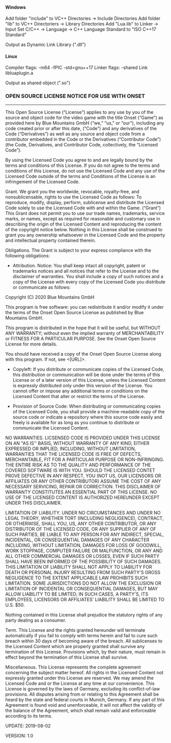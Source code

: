 #### Windows
Add folder "include" to VC++ Directories -> Include Directories
Add folder "lib" to VC++ Directoriers -> Library Directories
Add "Lua.lib" to Linker -> Input
Set C/C++ -> Language -> C++ Language Standard to "ISO C++17 Standard"

Output as Dynamic Link Library (".dll")


#### Linux
Compiler flags: -m64 -fPIC -std=gnu++17
Linker flags: -shared
Link libluaplugin.a

Output as shared object (".so")

### OPEN SOURCE LICENSE NOTICE FOR USE WITH ONSET
-------
This Open Source License (“License”) applies to any use by you of the source and object code for the video game with 
the title Onset (“Game”) as provided here by Blue Mountains GmbH (“we,” “us,” or “our”), including any code 
created prior or after this date, (“Code”) and any derivatives of the Code (“Derivatives”) as well as any source and 
object code from a contributor embedded in the Code or the Derivatives (“Contributor Code”) (the Code, 
Derivatives, and Contributor Code, collectively, the “Licensed Code”).

By using the Licensed Code you agree to and are legally bound by the terms and conditions of this License. If you do 
not agree to the terms and conditions of this License, do not use the Licensed Code and any use of the Licensed 
Code outside of the terms and Conditions of the License is an infringement of the Licensed Code.

Grant. We grant you the worldwide, revocable, royalty-free, and nonsublicensable, rights to use the Licensed Code 
as follows: To reproduce, modify, display, perform, sublicense and distribute the Licensed Code solely to use the 
Licensed Code with and within the Game. (“Grant”) This Grant does not permit you to use our trade names, 
trademarks, service marks, or names, except as required for reasonable and customary use in describing the origin of 
the Licensed Content and reproducing the content of the copyright notice below. Nothing in this License shall be 
construed to grant you any ownership whatsoever in the Licensed Code and the property and intellectual property 
contained therein.

Obligations. The Grant is subject to your express compliance with the following obligations: 

*	Attribution. Notice: You shall keep intact all copyright, patent or trademarks notices and all notices that refer to 
the License and to the disclaimer of warranties. You shall include a copy of such notices and a copy of the 
License with every copy of the Licensed Code you distribute or communicate as follows:

Copyright (C) 2020 Blue Mountains GmbH

This program is free software: you can redistribute it and/or modify it under the terms of the Onset Open Source 
License as published by Blue Mountains GmbH.

This program is distributed in the hope that it will be useful, but WITHOUT ANY WARRANTY; without even the 
implied warranty of MERCHANTABILITY or FITNESS FOR A PARTICULAR PURPOSE.  See the Onset Open Source 
License for more details. 

You should have received a copy of the Onset Open Source License along with this program. If not, see <[URL]>.

*	Copyleft: If you distribute or communicate copies of the Licensed Code, this distribution or communication will 
be done under the terms of this License or of a later version of this License, unless the Licensed Content is 
expressly distributed only under this version of the License. You cannot offer or impose any additional terms or 
conditions on the Licensed Content that alter or restrict the terms of the License.

*	Provision of Source Code: When distributing or communicating copies of the Licensed Code, you shall provide a 
machine-readable copy of the source code or indicate a repository where this source code easily and freely is 
available for as long as you continue to distribute or communicate the Licensed Content.

NO WARRANTIES. LICSENSED CODE IS PROVIDED UNDER THIS LICENSE ON AN "AS IS'' BASIS, WITHOUT WARRANTY 
OF ANY KIND, EITHER EXPRESSED OR IMPLIED, INCLUDING, WITHOUT LIMITATION, WARRANTIES THAT THE LICENSED 
CODE IS FREE OF DEFECTS, MERCHANTABLE, FIT FOR A PARTICULAR PURPOSE OR NON-INFRINGING. THE ENTIRE 
RISK AS TO THE QUALITY AND PERFORMANCE OF THE COVERED SOFTWARE IS WITH YOU. SHOULD THE LICENSED 
CONTET PROVE DEFECTIVE IN ANY RESPECT, YOU (NOT US, OUR LICENSORS OR AFFILIATES OR ANY OTHER 
CONTRIBUTOR) ASSUME THE COST OF ANY NECESSARY SERVICING, REPAIR OR CORRECTION. THIS DISCLAIMER OF 
WARRANTY CONSTITUTES AN ESSENTIAL PART OF THIS LICENSE. NO USE OF THE LICENSED CONTENT IS AUTHORIZED 
HEREUNDER EXCEPT UNDER THIS DISCLAIMER.

LIMITATION OF LIABILITY. UNDER NO CIRCUMSTANCES AND UNDER NO LEGAL THEORY, WHETHER TORT (INCLUDING 
NEGLIGENCE), CONTRACT, OR OTHERWISE, SHALL YOU, US, ANY OTHER CONTRIBUTOR, OR ANY DISTRIBUTOR OF 
THE LICENSED CODE, OR ANY SUPPLIER OF ANY OF SUCH PARTIES, BE LIABLE TO ANY PERSON FOR ANY INDIRECT, 
SPECIAL, INCIDENTAL, OR CONSEQUENTIAL DAMAGES OF ANY CHARACTER INCLUDING, WITHOUT LIMITATION, 
DAMAGES FOR LOSS OF GOODWILL, WORK STOPPAGE, COMPUTER FAILURE OR MALFUNCTION, OR ANY AND ALL 
OTHER COMMERCIAL DAMAGES OR LOSSES, EVEN IF SUCH PARTY SHALL HAVE BEEN INFORMED OF THE POSSIBILITY 
OF SUCH DAMAGES. THIS LIMITATION OF LIABILITY SHALL NOT APPLY TO LIABILITY FOR DEATH OR PERSONAL INJURY 
RESULTING FROM SUCH PARTY'S GROSS NEGLIGENCE TO THE EXTENT APPLICABLE LAW PROHIBITS SUCH 
LIMITATION. SOME JURISDICTIONS DO NOT ALLOW THE EXCLUSION OR LIMITATION OF INCIDENTAL OR 
CONSEQUENTIAL DAMAGES, BUT MAY ALLOW LIABILITY TO BE LIMITED; IN SUCH CASES, A PARTY'S, ITS EMPLOYEES, 
LICENSORS OR AFFILIATES' LIABILITY SHALL BE LIMITED TO U.S. $50. 

Nothing contained in this License shall prejudice the statutory rights of any party dealing as a consumer.

Term. This License and the rights granted hereunder will terminate automatically if you fail to comply with terms 
herein and fail to cure such breach within 30 days of becoming aware of the breach. All sublicenses to the Licensed 
Content which are properly granted shall survive any termination of this License. Provisions which, by their nature, 
must remain in effect beyond the termination of this License shall survive.

Miscellaneous. This License represents the complete agreement concerning the subject matter hereof. All rights in 
the Licensed Content not expressly granted under this License are reserved. We may amend the Licensed Code and 
or the License at any time at our convenience. This License is governed by the laws of Germany, excluding its 
conflict-of-law provisions. All disputes arising from or relating to this Agreement shall be heard by the state and 
federal courts in Munich, Germany. If any part of this Agreement is found void and unenforceable, it will not affect 
the validity of the balance of the Agreement, which shall remain valid and enforceable according to its terms. 

UPDATE: 2019-08-02

VERSION: 1.0
